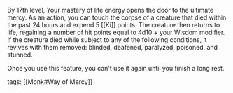 By 17th level, Your mastery of life energy opens the door to the ultimate mercy. As an action, you can touch the corpse of a creature that died within the past 24 hours and expend 5 [[Ki]] points. The creature then returns to life, regaining a number of hit points equal to 4d10 + your Wisdom modifier. If the creature died while subject to any of the following conditions, it revives with them removed: blinded, deafened, paralyzed, poisoned, and stunned.

Once you use this feature, you can't use it again until you finish a long rest.

tags: [[Monk#Way of Mercy]]